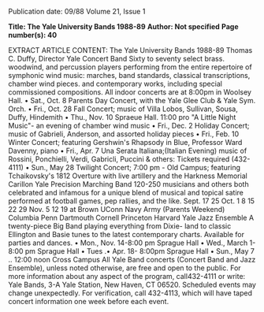 Publication date: 09/88
Volume 21, Issue 1

**Title: The Yale University Bands 1988-89**
**Author: Not specified**
**Page number(s): 40**

EXTRACT ARTICLE CONTENT:
The Yale University Bands 1988-89 
Thomas C. Duffy, Director 
Yale Concert Band 
Sixty to seventy select brass. woodwind, and percussion players performing from the entire repertoire of symphonic wind 
music: marches, band standards, classical transcriptions, chamber wind pieces. and contemporary works, including 
special commissioned compositions. 
All indoor concerts are at 8:00pm in Woolsey Hall. 
• Sat., Oct. 8 
Parents Day Concert, with the 
Yale Glee Club & Yale Sym. Orch. 
• Fri., Oct. 28 
Fall Concert; music of Villa Lobos, 
Sullivan, Sousa, Duffy, Hindemith 
• Thu., Nov. 10 Spraeue Hall. 11:00 pro "A Little 
Night Music"- an evening of chamber 
wind music 
• Fri., Dec. 2 
Holiday Concert; music of Gabrieli, 
Anderson, and assorted holiday pieces 
• Fri., Feb. 10 Winter Concert; featuring Gershwin's 
Rhapsody in Blue, Professor Ward 
Davenny, piano 
• Fri., Apr. 7 
Una Serata Italiana;(Italian Evening) 
music of Rossini, Ponchielli, Verdi, 
Gabricli, Puccini & others: 
Tickets required (432-4111) 
• Sun., May 28 Twilight Concert; 7:00 pm -
Old Campus; featuring Tchaikovsky's 
1812 Overture with live artillery and 
the Harkness Memorial Carillon 
Yale Precision Marching Band 
120-250 musicians and others both celebrated and 
infamous for a unique blend of musical and topical satire 
performed at football games, pep rallies, and the like. 
Sept. 
17 
25 
Oct. 
1 
8 
15 
22 
29 
Nov. 
5 
12 
19 
at 
Brown 
UConn 
Navy 
Army (Parents Weekend) 
Columbia 
Penn 
Dartmouth 
Cornell 
Princeton 
Harvard 
Yale Jazz Ensemble 
A twenty-piece Big Band playing everything from Dixie-
land to classic Ellington and Basie tunes to the latest 
contemporary charts. Available for parties and dances. 
• Mon., Nov. 14-8:00 pm Sprague Hall 
• Wed., March 1-8:00 pm Sprague Hall 
• Tues .• Apr. 18- 8:00pm Sprague Hall 
• Sun., May 7 .. 12:00 noon Cross Campus 
All Yale Band concerts (Concert Band and Jazz Ensemble), unless noted otherwise, are free and open 
to the public. For more information about any aspect of the program, call432-4111 or write: Yale 
Bands, 3-A Yale Station, New Haven, CT 06520. Scheduled events may change unexpectedly. For 
verification, call 432-4113, which will have taped concert information one week before each event.